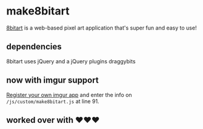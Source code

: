 # make8bitart

[8bitart](http://8bitart.azurewebsites.net) is a web-based pixel art application that's super fun and easy to use!


## dependencies

8bitart uses jQuery and a jQuery plugins draggybits

## now with imgur support

[Register your own imgur app](https://api.imgur.com/) and enter the info on `/js/custom/make8bitart.js` at line 91.

## 

## worked over with &hearts;&hearts;&hearts;

